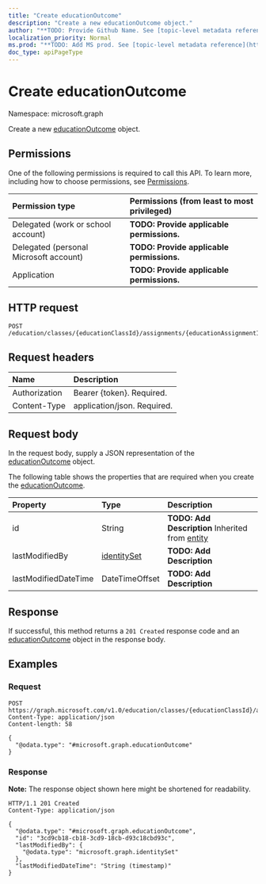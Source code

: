 ```yaml
---
title: "Create educationOutcome"
description: "Create a new educationOutcome object."
author: "**TODO: Provide Github Name. See [topic-level metadata reference](https://msgo.azurewebsites.net/add/document/guidelines/metadata.html#topic-level-metadata)**"
localization_priority: Normal
ms.prod: "**TODO: Add MS prod. See [topic-level metadata reference](https://msgo.azurewebsites.net/add/document/guidelines/metadata.html#topic-level-metadata)**"
doc_type: apiPageType
---
```


# Create educationOutcome
Namespace: microsoft.graph



Create a new [educationOutcome](../resources/educationoutcome.md) object.

## Permissions
One of the following permissions is required to call this API. To learn more, including how to choose permissions, see [Permissions](/graph/permissions-reference).

|Permission type|Permissions (from least to most privileged)|
|:---|:---|
|Delegated (work or school account)|**TODO: Provide applicable permissions.**|
|Delegated (personal Microsoft account)|**TODO: Provide applicable permissions.**|
|Application|**TODO: Provide applicable permissions.**|

## HTTP request

<!-- {
  "blockType": "ignored"
}
-->
``` http
POST /education/classes/{educationClassId}/assignments/{educationAssignmentId}/submissions/{educationSubmissionId}/outcomes
```

## Request headers
|Name|Description|
|:---|:---|
|Authorization|Bearer {token}. Required.|
|Content-Type|application/json. Required.|

## Request body
In the request body, supply a JSON representation of the [educationOutcome](../resources/educationoutcome.md) object.

The following table shows the properties that are required when you create the [educationOutcome](../resources/educationoutcome.md).

|Property|Type|Description|
|:---|:---|:---|
|id|String|**TODO: Add Description** Inherited from [entity](../resources/entity.md)|
|lastModifiedBy|[identitySet](../resources/identityset.md)|**TODO: Add Description**|
|lastModifiedDateTime|DateTimeOffset|**TODO: Add Description**|



## Response

If successful, this method returns a `201 Created` response code and an [educationOutcome](../resources/educationoutcome.md) object in the response body.

## Examples

### Request
<!-- {
  "blockType": "request",
  "name": "create_educationoutcome_from_"
}
-->
``` http
POST https://graph.microsoft.com/v1.0/education/classes/{educationClassId}/assignments/{educationAssignmentId}/submissions/{educationSubmissionId}/outcomes
Content-Type: application/json
Content-length: 58

{
  "@odata.type": "#microsoft.graph.educationOutcome"
}
```


### Response
**Note:** The response object shown here might be shortened for readability.
<!-- {
  "blockType": "response",
  "truncated": true,
  "@odata.type": "microsoft.graph.educationOutcome"
}
-->
``` http
HTTP/1.1 201 Created
Content-Type: application/json

{
  "@odata.type": "#microsoft.graph.educationOutcome",
  "id": "3cd9cb18-cb18-3cd9-18cb-d93c18cbd93c",
  "lastModifiedBy": {
    "@odata.type": "microsoft.graph.identitySet"
  },
  "lastModifiedDateTime": "String (timestamp)"
}
```

